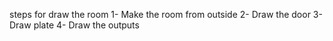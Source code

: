 steps for draw the room 
1-	Make the room from outside
2-	Draw the door
3-	Draw plate 
4-	Draw the outputs 
